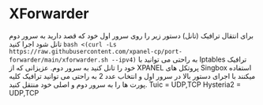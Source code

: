 # XForwarder
برای انتقال ترافیک (تانل) دستور زیر را روی سرور اول خود که قصد دارید به سرور دوم تانل شود اجرا کنید
`
bash <(curl -Ls https://raw.githubusercontent.com/xpanel-cp/port-forwarder/main/xforwarder.sh --ipv4)
`
به راحتی می توانید با Iptables ترافیک خود را تانل کنید به سرور دوم.
عزیزانی که از XPANEL پروتکل های Singbox  استفاده میکنند با اجرای دستور بالا در سرور اول و انتخاب عدد 2 به راحتی می توانید ترافیک کلیه پورت ها را به سرور دوم و اصلی خود منتقل کنید.
Tuic = UDP,TCP
Hysteria2 = UDP,TCP


